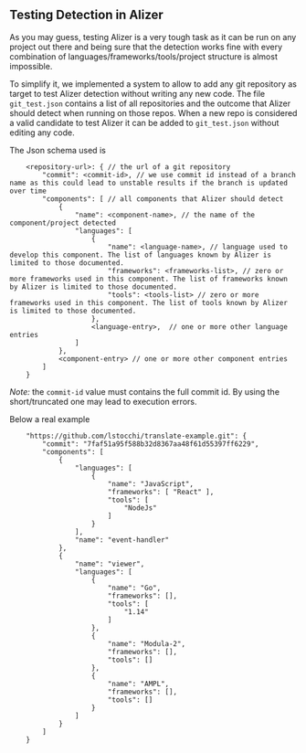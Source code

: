 ## Testing Detection in Alizer

As you may guess, testing Alizer is a very tough task as it can be run on any project out there and being sure that the detection works fine with every combination of languages/frameworks/tools/project structure is almost impossible.

To simplify it, we implemented a system to allow to add any git repository as target to test Alizer detection without writing any new code. 
The file `git_test.json` contains a list of all repositories and the outcome that Alizer should detect when running on those repos.
When a new repo is considered a valid candidate to test Alizer it can be added to `git_test.json` without editing any code.

The Json schema used is 

```
    <repository-url>: { // the url of a git repository
        "commit": <commit-id>, // we use commit id instead of a branch name as this could lead to unstable results if the branch is updated over time
        "components": [ // all components that Alizer should detect
            {
                "name": <component-name>, // the name of the component/project detected
                "languages": [
                    {
                        "name": <language-name>, // language used to develop this component. The list of languages known by Alizer is limited to those documented.
                        "frameworks": <frameworks-list>, // zero or more frameworks used in this component. The list of frameworks known by Alizer is limited to those documented.
                        "tools": <tools-list> // zero or more frameworks used in this component. The list of tools known by Alizer is limited to those documented.
                    },
                    <language-entry>,  // one or more other language entries 
                ]
            },
            <component-entry> // one or more other component entries
        ]
    }
``` 

*Note:* the `commit-id` value must contains the full commit id. By using the short/truncated one may lead to execution errors.

Below a real example

```
    "https://github.com/lstocchi/translate-example.git": {
        "commit": "7faf51a95f588b32d8367aa48f61d55397ff6229",
        "components": [
            {
                "languages": [
                    {
                        "name": "JavaScript",
                        "frameworks": [ "React" ],
                        "tools": [
                            "NodeJs"
                        ]
                    }        
                ],
                "name": "event-handler"
            },
            {
                "name": "viewer",
                "languages": [
                    {
                        "name": "Go",
                        "frameworks": [],
                        "tools": [
                            "1.14"
                        ]
                    },
                    {
                        "name": "Modula-2",
                        "frameworks": [],
                        "tools": []
                    },
                    {
                        "name": "AMPL",
                        "frameworks": [],
                        "tools": []
                    }        
                ]
            }
        ]
    }
```